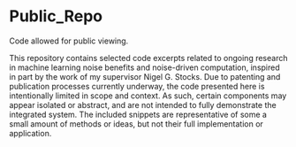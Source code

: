 # Public_Repo
Code allowed for public viewing.

This repository contains selected code excerpts related to ongoing research in  machine learning noise benefits and noise-driven computation, inspired in part by the work of my supervisor Nigel G. Stocks. Due to patenting and publication processes currently underway, the code presented here is intentionally limited in scope and context. As such, certain components may appear isolated or abstract, and are not intended to fully demonstrate the integrated system. The included snippets are representative of some a small amount of  methods or ideas, but not their full implementation or application.